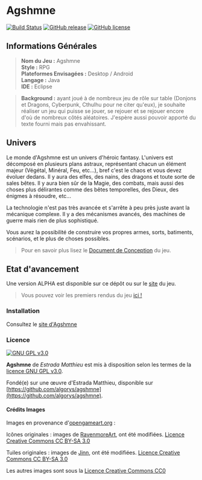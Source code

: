# Agshmne 

[![Build Status](https://travis-ci.org/algorys/agshmne.svg?branch=master)](https://travis-ci.org/algorys/agshmne)
[![GitHub release](https://img.shields.io/badge/release-v0.0.3-blue.svg)](https://github.com/algorys/agshmne/releases/latest)
[![GitHub license](https://img.shields.io/badge/license-GNU%20General%20Public%20License%20v3.0-blue.svg)](https://github.com/algorys/agshmne/blob/master/LICENSE.txt)

## Informations Générales

> **Nom du Jeu :** Agshmne<br>
> **Style :** RPG <br>
> **Plateformes Envisagées :** Desktop / Android <br>
> **Langage :** Java <br>
> **IDE :** Eclipse <br>

> **Background :** ayant joué à de nombreux jeu de rôle sur table (Donjons et Dragons, Cyberpunk, Cthulhu pour ne citer qu'eux), je souhaite réaliser un jeu qui puisse se jouer, se rejouer et se rejouer encore d'où de nombreux côtés aléatoires. J'espère aussi pouvoir apporté du texte fourni mais pas envahissant.

## Univers
Le monde d'Agshmne est un univers d'héroic fantasy. L'univers est décomposé en plusieurs plans astraux, représentant chacun un élément majeur (Végétal, Minéral, Feu, etc...), bref c'est le chaos et vous devez évoluer dedans.
Il y aura des elfes, des nains, des dragons et toute sorte de sales bêtes. Il y aura bien sûr de la Magie, des combats, mais aussi des choses plus délirantes comme des bêtes temporelles, des Dieux, des énigmes à résoudre, etc...

La technologie n'est pas très avancée et s'arrête à peu près juste avant la mécanique complexe. Il y a des mécanismes avancés, des machines de guerre mais rien de plus sophistiqué.

Vous aurez la possibilité de construire vos propres armes, sorts, batiments, scénarios, et le plus de choses possibles.

> Pour en savoir plus lisez le [Document de Conception](/doc/conception.md) du jeu.

## Etat d'avancement

Une version ALPHA est disponible sur ce dépôt ou sur le [site]( http://algorys.github.io/agshmne/) du jeu.

> Vous pouvez voir les premiers rendus du jeu [ici !](/doc/rendu.md)

### Installation

Consultez le [site d'Agshmne](http://algorys.github.io/agshmne/#download)

### Licence
[![GNU GPL v3.0](http://www.gnu.org/graphics/gplv3-127x51.png)](http://www.gnu.org/licenses/gpl.html)

**Agshmne** de *Estrada Matthieu* est mis à disposition selon les termes de la [licence GNU GPL v3.0](http://www.gnu.org/licenses/gpl-3.0.fr.html).

Fondé(e) sur une œuvre d'Estrada Matthieu, disponible sur [https://github.com/algorys/agshmne](https://github.com/algorys/agshmne).

#### Crédits Images
Images en provenance d'[opengameart.org](http://opengameart.org/) :

Icônes originales : images de [RavenmoreArt](https://www.facebook.com/RavenmoreArt), ont été modifiées. [Licence Creative Commons CC BY-SA 3.0](https://creativecommons.org/licenses/by-sa/3.0/fr/)

Tuiles originales : images de [Jinn](http://jinndevil.tumblr.com/), ont été modifiées. [Licence Creative Commons CC BY-SA 3.0](https://creativecommons.org/licenses/by-sa/3.0/fr/)

Les autres images sont sous la [Licence Creative Commons CC0](https://creativecommons.org/publicdomain/zero/1.0/legalcode)
